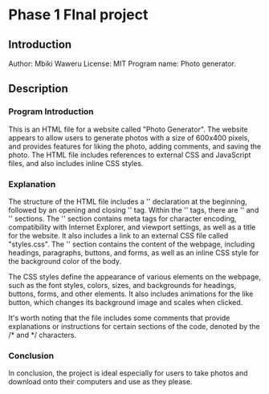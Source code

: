 <h1>Phase 1 FInal project</h1>
<h2>Introduction</h2>
<p>
    Author: Mbiki Waweru
    License: MIT
    Program name: Photo generator.
</p>
<h2>Description</h2>
<p>
    <h3>Program Introduction</h3>
    This is an HTML file for a website called "Photo Generator". The website appears to allow users to generate photos with a size of 600x400 pixels, and provides features for liking the photo, adding comments, and saving the photo. The HTML file includes references to external CSS and JavaScript files, and also includes inline CSS styles.
    <h3>Explanation</h3>
    The structure of the HTML file includes a '<!DOCTYPE html>' declaration at the beginning, followed by an opening and closing '<html>' tag. Within the '<html>' tags, there are '<head>' and '<body>' sections. The '<head>' section contains meta tags for character encoding, compatibility with Internet Explorer, and viewport settings, as well as a title for the website. It also includes a link to an external CSS file called "styles.css". The '<body>' section contains the content of the webpage, including headings, paragraphs, buttons, and forms, as well as an inline CSS style for the background color of the body.
    <p>The CSS styles define the appearance of various elements on the webpage, such as the font styles, colors, sizes, and backgrounds for headings, buttons, forms, and other elements. It also includes animations for the like button, which changes its background image and scales when clicked.
    </p>
    <p>It's worth noting that the file includes some comments that provide explanations or instructions for certain sections of the code, denoted by the /* and */ characters.
    </p>
     <p>
    <h3>Conclusion</h3>
    In conclusion, the project is ideal especially for users to take photos and download onto their computers and use as they please.
    </p>
</p>